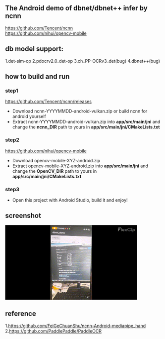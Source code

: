 ## The Android demo of dbnet/dbnet++ infer by ncnn  




https://github.com/Tencent/ncnn  
https://github.com/nihui/opencv-mobile
## db model support:  
1.det-sim-op 
2.pdocrv2.0_det-op 
3.ch_PP-OCRv3_det(bug)
4.dbnet++(bug)
 

## how to build and run
### step1
https://github.com/Tencent/ncnn/releases

* Download ncnn-YYYYMMDD-android-vulkan.zip or build ncnn for android yourself
* Extract ncnn-YYYYMMDD-android-vulkan.zip into **app/src/main/jni** and change the **ncnn_DIR** path to yours in **app/src/main/jni/CMakeLists.txt**

### step2
https://github.com/nihui/opencv-mobile

* Download opencv-mobile-XYZ-android.zip
* Extract opencv-mobile-XYZ-android.zip into **app/src/main/jni** and change the **OpenCV_DIR** path to yours in **app/src/main/jni/CMakeLists.txt**

### step3
* Open this project with Android Studio, build it and enjoy!

## screenshot  
![](result.gif)  

## reference  
1.https://github.com/FeiGeChuanShu/ncnn-Android-mediapipe_hand
2.https://github.com/PaddlePaddle/PaddleOCR

